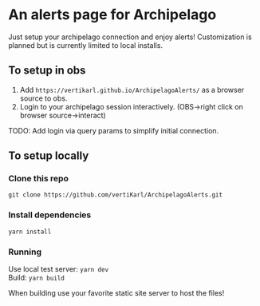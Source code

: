 # An alerts page for Archipelago

Just setup your archipelago connection and enjoy alerts!
Customization is planned but is currently limited to local installs.

## To setup in obs
1. Add `https://vertikarl.github.io/ArchipelagoAlerts/` as a browser source to obs.
2. Login to your archipelago session interactively. (OBS->right click on browser source->interact)

TODO: Add login via query params to simplify initial connection.

## To setup locally
### Clone this repo
`git clone https://github.com/vertiKarl/ArchipelagoAlerts.git`

### Install dependencies  
`yarn install`  

### Running
Use local test server: `yarn dev`  
Build: `yarn build`  

When building use your favorite static site server to host the files!
